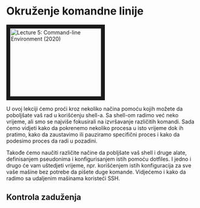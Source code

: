 # Okruženje komandne linije

<a href="http://www.youtube.com/watch?feature=player_embedded&v=e8BO_dYxk5c
" target="_blank"><img src="" 
alt="Lecture 5: Command-line Environment (2020)" width="240" height="180" border="10" /></a>

U ovoj lekciji ćemo proći kroz nekoliko načina pomoću kojih možete da poboljšate vaš rad u korišćenju shell-a. Sa shell-om radimo već neko vrijeme, ali smo se najviše fokusirali na izvršavanje različitih komandi. Sada ćemo vidjeti kako da pokrenemo nekoliko procesa u isto vrijeme dok ih pratimo, kako da zaustavimo ili pauziramo specifični proces i kako da podesimo proces da radi u pozadini.

Takođe ćemo naučiti različite načine da pobljšate vaš shell i druge alate, definisanjem pseudonima i konfigurisanjem istih pomoću dotfiles. I jedno i drugo će vam uštedjeti vrijeme, npr. korišćenjem istih konfiguracija za sve vaše mašine bez potrebe da pišete duge komande. Vidjećemo i kako da radimo sa udaljenim mašinama koristeći SSH.

## Kontrola zaduženja
